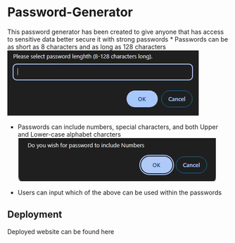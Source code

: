 # Password-Generator

This password generator has been created to give anyone that has access to sensitive data better secure it with strong passwords
    * Passwords can be as short as 8 characters and as long as 128 characters
![Length Prompt](/assets/Length.JPG)
   
    
   * Passwords can include numbers, special characters, and both Upper and Lower-case alphabet charcters
![Other Prompts](/assets/SpecialChar.JPG)
   
   * Users can input which of the above can be used within the passwords

## Deployment

Deployed website can be found here 
